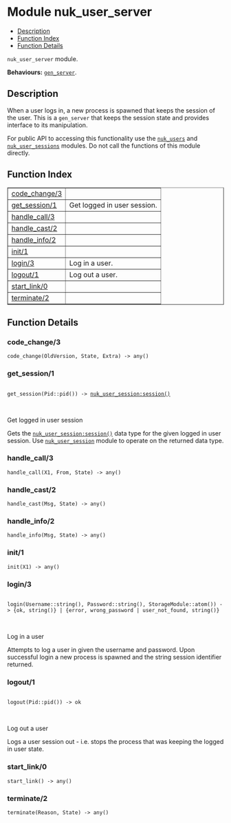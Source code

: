 

# Module nuk_user_server #
* [Description](#description)
* [Function Index](#index)
* [Function Details](#functions)

`nuk_user_server` module.

__Behaviours:__ [`gen_server`](gen_server.md).

<a name="description"></a>

## Description ##

When a user logs in, a new process is spawned that keeps the session of the
user. This is a `gen_server` that keeps the session state and provides
interface to its manipulation.

For public API to accessing this functionality use the [`nuk_users`](nuk_users.md) and
[`nuk_user_sessions`](nuk_user_sessions.md) modules. Do not call the functions of this module
directly.<a name="index"></a>

## Function Index ##


<table width="100%" border="1" cellspacing="0" cellpadding="2" summary="function index"><tr><td valign="top"><a href="#code_change-3">code_change/3</a></td><td></td></tr><tr><td valign="top"><a href="#get_session-1">get_session/1</a></td><td>Get logged in user session.</td></tr><tr><td valign="top"><a href="#handle_call-3">handle_call/3</a></td><td></td></tr><tr><td valign="top"><a href="#handle_cast-2">handle_cast/2</a></td><td></td></tr><tr><td valign="top"><a href="#handle_info-2">handle_info/2</a></td><td></td></tr><tr><td valign="top"><a href="#init-1">init/1</a></td><td></td></tr><tr><td valign="top"><a href="#login-3">login/3</a></td><td>Log in a user.</td></tr><tr><td valign="top"><a href="#logout-1">logout/1</a></td><td>Log out a user.</td></tr><tr><td valign="top"><a href="#start_link-0">start_link/0</a></td><td></td></tr><tr><td valign="top"><a href="#terminate-2">terminate/2</a></td><td></td></tr></table>


<a name="functions"></a>

## Function Details ##

<a name="code_change-3"></a>

### code_change/3 ###

`code_change(OldVersion, State, Extra) -> any()`

<a name="get_session-1"></a>

### get_session/1 ###

<pre><code>
get_session(Pid::pid()) -&gt; <a href="nuk_user_session.md#type-session">nuk_user_session:session()</a>
</code></pre>
<br />

Get logged in user session

Gets the [`nuk_user_session:session()`](nuk_user_session.md#type-session) data type for the given logged
in user session. Use [`nuk_user_session`](nuk_user_session.md) module to operate on the
returned data type.

<a name="handle_call-3"></a>

### handle_call/3 ###

`handle_call(X1, From, State) -> any()`

<a name="handle_cast-2"></a>

### handle_cast/2 ###

`handle_cast(Msg, State) -> any()`

<a name="handle_info-2"></a>

### handle_info/2 ###

`handle_info(Msg, State) -> any()`

<a name="init-1"></a>

### init/1 ###

`init(X1) -> any()`

<a name="login-3"></a>

### login/3 ###

<pre><code>
login(Username::string(), Password::string(), StorageModule::atom()) -&gt; {ok, string()} | {error, wrong_password | user_not_found, string()}
</code></pre>
<br />

Log in a user

Attempts to log a user in given the username and password. Upon successful
login a new process is spawned and the string session identifier returned.

<a name="logout-1"></a>

### logout/1 ###

<pre><code>
logout(Pid::pid()) -&gt; ok
</code></pre>
<br />

Log out a user

Logs a user session out - i.e. stops the process that was keeping the logged
in user state.

<a name="start_link-0"></a>

### start_link/0 ###

`start_link() -> any()`

<a name="terminate-2"></a>

### terminate/2 ###

`terminate(Reason, State) -> any()`

